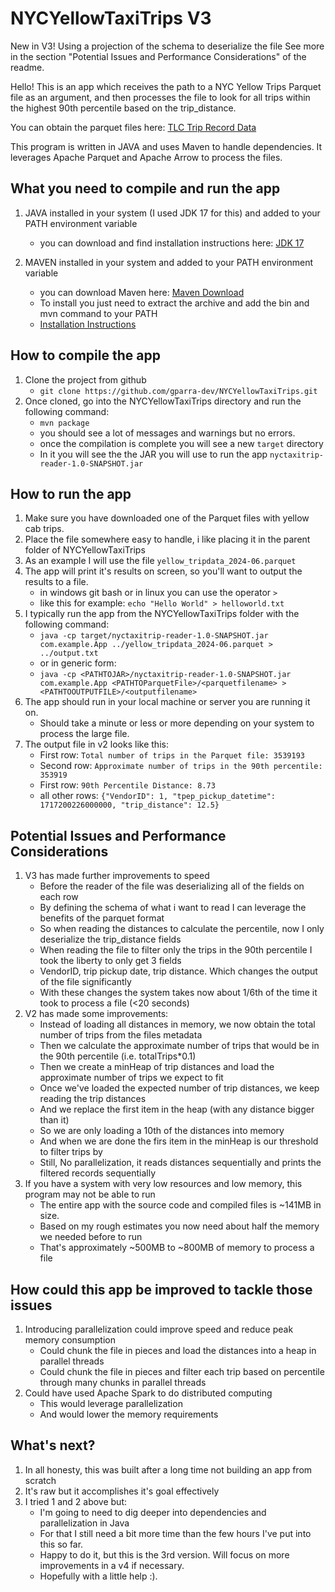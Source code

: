 # NYCYellowTaxiTrips V3

New in V3! Using a projection of the schema to deserialize the file
See more in the section "Potential Issues and Performance Considerations" of the readme.

Hello! This is an app which receives the path to a NYC Yellow Trips Parquet file
as an argument, and then processes the file to look for all trips within the highest 90th percentile
based on the trip_distance.

You can obtain the parquet files here: [TLC Trip Record Data](https://www.nyc.gov/site/tlc/about/tlc-trip-record-data.page)

This program is written in JAVA and uses Maven to handle dependencies.
It leverages Apache Parquet and Apache Arrow to process the files.

## What you need to compile and run the app
1. JAVA installed in your system (I used JDK 17 for this) and added to your PATH environment variable
	* you can download and find installation instructions here: [JDK 17](https://www.oracle.com/java/technologies/downloads/#java17)
	
2. MAVEN installed in your system and added to your PATH environment variable
	* you can download Maven here: [Maven Download](https://maven.apache.org/download.cgi)
	* To install you just need to extract the archive and add the bin and mvn command to your PATH
	* [Installation Instructions](https://maven.apache.org/install.html)
	
## How to compile the app
1. Clone the project from github
	* `git clone https://github.com/gparra-dev/NYCYellowTaxiTrips.git`
2. Once cloned, go into the NYCYellowTaxiTrips directory and run the following command:
	* `mvn package`
	* you should see a lot of messages and warnings but no errors.
	* once the compilation is complete you will see a new `target` directory
	* In it you will see the the JAR you will use to run the app `nyctaxitrip-reader-1.0-SNAPSHOT.jar`
	
## How to run the app
1. Make sure you have downloaded one of the Parquet files with yellow cab trips.
2. Place the file somewhere easy to handle, i like placing it in the parent folder of NYCYellowTaxiTrips
3. As an example I will use the file `yellow_tripdata_2024-06.parquet`
4. The app will print it's results on screen, so you'll want to output the results to a file.
	* in windows git bash or in linux you can use the operator `>`
	* like this for example: `echo "Hello World" > helloworld.txt` 
5. I typically run the app from the NYCYellowTaxiTrips folder with the following command:
	* `java -cp target/nyctaxitrip-reader-1.0-SNAPSHOT.jar com.example.App ../yellow_tripdata_2024-06.parquet > ../output.txt`
	* or in generic form:
	* `java -cp <PATHTOJAR>/nyctaxitrip-reader-1.0-SNAPSHOT.jar com.example.App <PATHTOParquetFile>/<parquetfilename> > <PATHTOOUTPUTFILE>/<outputfilename>`
6. The app should run in your local machine or server you are running it on.
	* Should take a minute or less or more depending on your system	to process the large file.
7. The output file in v2 looks like this:
	* First row: `Total number of trips in the Parquet file: 3539193`
	* Second row: `Approximate number of trips in the 90th percentile: 353919`
	* First row: `90th Percentile Distance: 8.73`
	* all other rows: `{"VendorID": 1, "tpep_pickup_datetime": 1717200226000000, "trip_distance": 12.5}`

## Potential Issues and Performance Considerations

1. V3 has made further improvements to speed
	* Before the reader of the file was deserializing all of the fields on each row
	* By defining the schema of what i want to read I can leverage the benefits of the parquet format
	* So when reading the distances to calculate the percentile, now I only deserialize the trip_distance fields
	* When reading the file to filter only the trips in the 90th percentile I took the liberty to only get 3 fields
	* VendorID, trip pickup date, trip distance. Which changes the output of the file significantly
	* With these changes the system takes now about 1/6th of the time it took to process a file (<20 seconds)
2. V2 has made some improvements:
	* Instead of loading all distances in memory, we now obtain the total number of trips from the files metadata
	* Then we calculate the approximate number of trips that would be in the 90th percentile (i.e. totalTrips*0.1)
	* Then we create a minHeap of trip distances and load the approximate number of trips we expect to fit
	* Once we've loaded the expected number of trip distances, we keep reading the trip distances
	* And we replace the first item in the heap (with any distance bigger than it)
	* So we are only loading a 10th of the distances into memory
	* And when we are done the firs item in the minHeap is our threshold to filter trips by
	* Still, No parallelization, it reads distances sequentially and prints the filtered records sequentially
3. If you have a system with very low resources and low memory, this program may not be able to run
	* The entire app with the source code and compiled files is ~141MB in size.
	* Based on my rough estimates you now need about half the memory we needed before to run
	* That's approximately ~500MB to ~800MB of memory to process a file

## How could this app be improved to tackle those issues
1. Introducing parallelization could improve speed and reduce peak memory consumption
	* Could chunk the file in pieces and load the distances into a heap in parallel threads
	* Could chunk the file in pieces and filter each trip based on percentile through many chunks in parallel threads
2. Could have used Apache Spark to do distributed computing
	* This would leverage parallelization
	* And would lower the memory requirements

## What's next?
1. In all honesty, this was built after a long time not building an app from scratch
2. It's raw but it accomplishes it's goal effectively
3. I tried 1 and 2 above but:
	* I'm going to need to dig deeper into dependencies and parallelization in Java
	* For that I still need a bit more time than the few hours I've put into this so far.
	* Happy to do it, but this is the 3rd version. Will focus on more improvements in a v4 if necessary.
	* Hopefully with a little help :).


